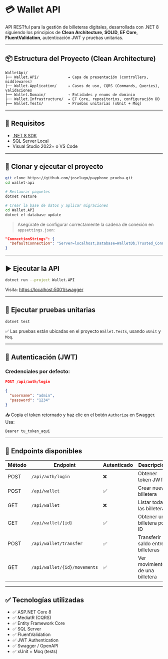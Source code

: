 # 💳 Wallet API

API RESTful para la gestión de billeteras digitales, desarrollada con .NET 8 siguiendo los principios de **Clean Architecture**, **SOLID**, **EF Core**, **FluentValidation**, autenticación JWT y pruebas unitarias.

---

## 📦 Estructura del Proyecto (Clean Architecture)

```
WalletApi/
├── Wallet.API/             → Capa de presentación (controllers, middlewares)
├── Wallet.Application/     → Casos de uso, CQRS (Commands, Queries), validaciones
├── Wallet.Domain/          → Entidades y enums de dominio
├── Wallet.Infrastructure/  → EF Core, repositorios, configuración DB
├── Wallet.Tests/           → Pruebas unitarias (xUnit + Moq)
```

---

## 🚀 Requisitos

- [.NET 8 SDK](https://dotnet.microsoft.com/download/dotnet/8.0)
- SQL Server Local
- Visual Studio 2022+ o VS Code

---

## 🔧 Clonar y ejecutar el proyecto

```bash
git clone https://github.com/joselugo/payphone_prueba.git
cd wallet-api

# Restaurar paquetes
dotnet restore

# Crear la base de datos y aplicar migraciones
cd Wallet.API
dotnet ef database update
```

> Asegúrate de configurar correctamente la cadena de conexión en `appsettings.json`:
```json
"ConnectionStrings": {
  "DefaultConnection": "Server=localhost;Database=WalletDb;Trusted_Connection=True;TrustServerCertificate=True;"
}
```

---

## ▶️ Ejecutar la API

```bash
dotnet run --project Wallet.API
```

Visita: [https://localhost:5001/swagger](https://localhost:5001/swagger)

---

## 🧪 Ejecutar pruebas unitarias

```bash
dotnet test
```

✅ Las pruebas están ubicadas en el proyecto `Wallet.Tests`, usando `xUnit` y `Moq`.

---

## 🔐 Autenticación (JWT)

### Credenciales por defecto:

```json
POST /api/auth/login

{
  "username": "admin",
  "password": "1234"
}
```

📥 Copia el token retornado y haz clic en el botón `Authorize` en Swagger. Usa:

```
Bearer tu_token_aqui
```

---

## 📂 Endpoints disponibles

| Método | Endpoint                       | Autenticado | Descripción                        |
|--------|--------------------------------|-------------|-------------------------------------|
| POST   | `/api/auth/login`              | ❌          | Obtener token JWT                  |
| POST   | `/api/wallet`                  | ✅          | Crear nueva billetera              |
| GET    | `/api/wallet`                  | ❌          | Listar todas las billeteras        |
| GET    | `/api/wallet/{id}`             | ✅          | Obtener una billetera por ID       |
| POST   | `/api/wallet/transfer`         | ✅          | Transferir saldo entre billeteras  |
| GET    | `/api/wallet/{id}/movements`   | ✅          | Ver movimientos de una billetera   |

---

## ✅ Tecnologías utilizadas

- ✅ ASP.NET Core 8
- ✅ MediatR (CQRS)
- ✅ Entity Framework Core
- ✅ SQL Server
- ✅ FluentValidation
- ✅ JWT Authentication
- ✅ Swagger / OpenAPI
- ✅ xUnit + Moq (tests)
